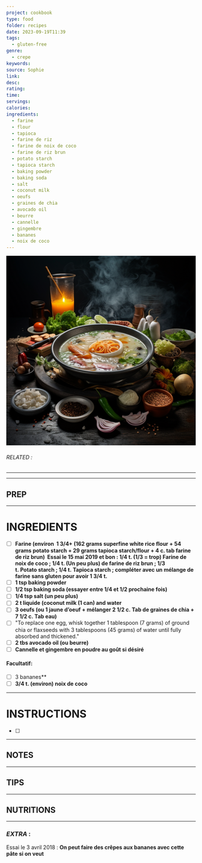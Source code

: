 ```yaml
---
project: cookbook
type: food
folder: recipes
date: 2023-09-19T11:39
tags:
  - gluten-free
genre:
  - crepe
keywords: 
source: Sophie
link: 
desc: 
rating: 
time: 
servings: 
calories: 
ingredients:
  - farine
  - flour
  - tapioca
  - farine de riz
  - farine de noix de coco
  - farine de riz brun
  - potato starch
  - tapioca starch
  - baking powder
  - baking soda
  - salt
  - coconut milk
  - oeufs
  - graines de chia
  - avocado oil
  - beurre
  - cannelle
  - gingembre
  - bananes
  - noix de coco
---
```


![IMAGE](_default.png)

###### *RELATED* : 
---


---
## PREP



---
# INGREDIENTS

- [ ] **Farine (environ  1 3/4+ (162 grams superfine white rice flour + 54 grams potato starch + 29 grams tapioca starch/flour + 4 c. tab farine de riz brun)  Essai le 15 mai 2019 et bon : 1/4 t. (1/3 = trop) Farine de noix de coco ; 1/4 t. (Un peu plus) de farine de riz brun ; 1/3 t. Potato starch ; 1/4 t. Tapioca starch ; compléter avec un mélange de farine sans gluten pour avoir 1 3/4 t.** 
- [ ] **1 tsp baking powder**
- [ ] **1/2 tsp baking soda (essayer entre 1/4 et 1/2 prochaine fois)**
- [ ] **1/4 tsp salt (un peu plus)**
- [ ] **2 t liquide (coconut milk (1 can) and water**
- [ ] **3 oeufs (ou 1 jaune d’oeuf + mélanger 2 1/2 c. Tab de graines de chia + 7 1/2 c. Tab eau)**
- [ ] "To replace one egg, whisk together 1 tablespoon (7 grams) of ground chia or flaxseeds with 3 tablespoons (45 grams) of water until fully absorbed and thickened."
- [ ] **2 tbs avocado oil (ou beurre)**
- [ ] **Cannelle et gingembre en poudre au goût si désiré**

#### **Facultatif:**

- [ ] 3 bananes** 
- [ ] **3/4 t. (environ) noix de coco**

---
# INSTRUCTIONS

- [ ] 

---
## NOTES



---
## TIPS



---
## NUTRITIONS



---
### *EXTRA* :

Essai le 3 avril 2018 :
	**On peut faire des crêpes aux bananes avec cette pâte si on veut**

